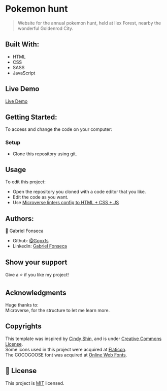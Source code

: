 # Pokemon hunt
> Website for the annual pokemon hunt, held at Ilex Forest, nearby the wonderful Goldenrod City.

## Built With:
- HTML
- CSS
- SASS
- JavaScript

## Live Demo
[Live Demo](https://gopxfs.github.io/Pokemon-hunt/)

## Getting Started:
To access and change the code on your computer:
### Setup
- Clone this repository using git.
## Usage
To edit this project:
- Open the repository you cloned with a code editor that you like.
- Edit the code as you want.
- Use [Microverse linters config to HTML + CSS + JS](https://github.com/microverseinc/linters-config/tree/master/html-css-js) 

## Authors:
:bust_in_silhouette: Gabriel Fonseca
- Github: [@Gopxfs](https://github.com/Gopxfs)
- Linkedin: [Gabriel Fonseca](https://www.linkedin.com/in/gabriel-fonseca-sales-8bb64b236/)

## Show your support
Give a :star: if you like my project!

## Acknowledgments
Huge thanks to:<br>
Microverse, for the structure to let me learn more.

## Copyrights
This template was inspired by [Cindy Shin](https://www.behance.net/gallery/29845175/CC-Global-Summit-2015),
 and is under [Creative Commons License](https://creativecommons.org/licenses/by-nc/4.0/).<br>
Some icons used in this project were acquired at [Flaticon](https://www.flaticon.com/).<br>
The COCOGOOSE font was acquired at [Online Web Fonts](https://www.onlinewebfonts.com/download/d14035f6b1afeabafbee4abb2ebf0fc6).

## :pencil: License
This project is [MIT](https://github.com/Gopxfs/Pokemon-hunt/blob/main/LICENSE) licensed.